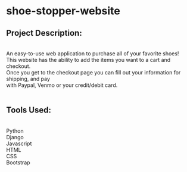 # shoe-stopper-website

<h2>Project Description:</h2> <br/>
An easy-to-use web application to purchase all of your favorite shoes! <br/>
This website has the ability to add the items you want to a cart and checkout. <br/>
Once you get to the checkout page you can fill out your information for shipping, and pay <br/>
with Paypal, Venmo or your credit/debit card. <br/>
<br/>
<h2>Tools Used:</h2> <br/>
Python <br/>
Django <br/>
Javascript <br/>
HTML <br/>
CSS <br/>
Bootstrap <br/>
<br/>
